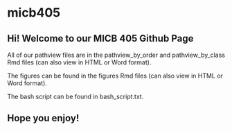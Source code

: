 # micb405

## Hi! Welcome to our MICB 405 Github Page

All of our pathview files are in the pathview_by_order and pathview_by_class Rmd files (can also view in HTML or Word format).

The figures can be found in the figures Rmd files (can also view in HTML or Word format).

The bash script can be found in bash_script.txt.

## Hope you enjoy!
